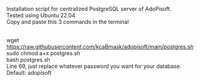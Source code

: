 Installation script for centralized PostgreSQL server of AdoPisoft. <br>
Tested using Ubuntu 22.04<br>
Copy and paste this 3 commands in the terminal<br><br>

wget https://raw.githubusercontent.com/kcaBmask/adopisoft/main/postgres.sh<br>
sudo chmod a+x postgres.sh<br>
bash postgres.sh<br>
Line 69, just replace whatever password you want for your database. Default: adopisoft
